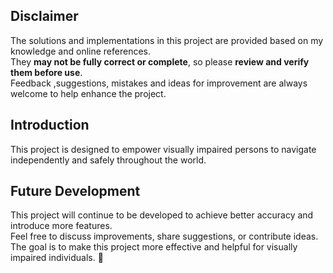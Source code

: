 ## Disclaimer
The solutions and implementations in this project are provided based on my knowledge and online references.  
They **may not be fully correct or complete**, so please **review and verify them before use**.  
Feedback ,suggestions, mistakes and ideas for improvement are always welcome to help enhance the project.


## Introduction 
This project is designed to empower visually impaired persons to navigate independently and safely throughout the world.

## Future Development
This project will continue to be developed to achieve better accuracy and introduce more features.  
Feel free to discuss improvements, share suggestions, or contribute ideas.  
The goal is to make this project more effective and helpful for visually impaired individuals. 🚀
